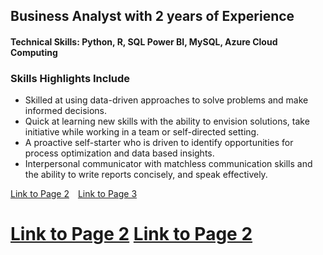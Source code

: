 
## Business Analyst with 2 years of Experience
<h4>Technical Skills: Python, R, SQL Power BI, MySQL, Azure Cloud Computing </h4>

### Skills Highlights Include
- Skilled at using data-driven approaches to solve problems and make informed decisions.
- Quick at learning new skills with the ability to envision solutions, take initiative while working in a team or self-directed setting.
- A proactive self-starter who is driven to identify opportunities for process optimization and data based insights.
- Interpersonal communicator with matchless communication skills and the ability to write reports concisely, and speak effectively.


<a href="page2.md" style="margin-right: 10px;">Link to Page 2</a>  <a href="page3.md">Link to Page 3</a>


# [Link to Page 2](page2.md)      [Link to Page 2](page3.md)
